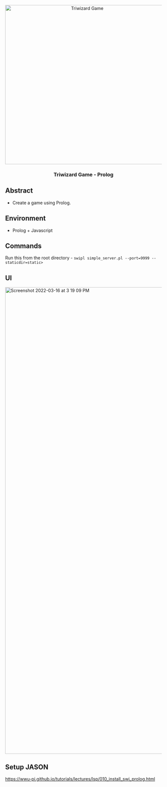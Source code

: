 <p align="center">
  <img  alt="Triwizard Game" height="512px" width="512px" src="https://dashboard.snapcraft.io/site_media/appmedia/2020/04/Prolog-logo-512.png">
</p>

<h3 align="center">Triwizard Game - Prolog</h3>

## Abstract
- Create a game using Prolog.
## Environment
- Prolog + Javascript

## Commands
Run this from the root directory -  `swipl simple_server.pl --port=9999 --staticdir=static>` 

## UI
<img width="1500" alt="Screenshot 2022-03-16 at 3 19 09 PM" src="https://user-images.githubusercontent.com/26850905/158624853-6d3e2588-e3bb-4053-a3da-24d2e521afea.png">


## Setup JASON
https://wwu-pi.github.io/tutorials/lectures/lsp/010_install_swi_prolog.html
